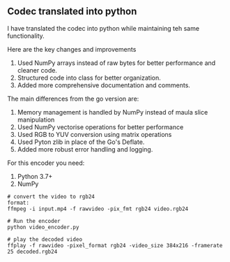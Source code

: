 ## Codec translated into python
 <p>I have translated the codec into python while maintaining teh same functionality.</p>

Here are the key changes and improvements

1. Used NumPy arrays instead of raw bytes for better performance and cleaner code.
2. Structured code into class for better organization.
3. Added more comprehensive documentation and comments.

The main differences from the go version are:

1. Memory management is handled by NumPy instead of maula slice manipulation
2. Used NumPy vectorise operations for better performance
3. Used RGB to YUV conversion using matrix operations
4.  Used Pyton zlib in place of the Go's Deflate.
5. Added more robust error handling and logging.


For this encoder you need:

1. Python 3.7+
2. NumPy


```
# convert the video to rgb24 
format:
ffmpeg -i input.mp4 -f rawvideo -pix_fmt rgb24 video.rgb24

# Run the encoder
python video_encoder.py

# play the decoded video
ffplay -f rawvideo -pixel_format rgb24 -video_size 384x216 -framerate 25 decoded.rgb24
```